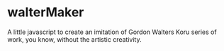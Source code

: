 # walterMaker
A little javascript to create an imitation of Gordon Walters Koru series of work, you know, without the artistic creativity.
